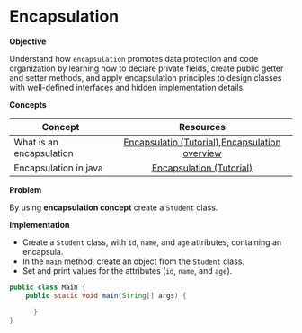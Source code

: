 # Encapsulation


**Objective**

Understand how `encapsulation` promotes data protection and code organization by learning how to declare private fields, create public getter and setter methods, and apply encapsulation principles to design classes with well-defined interfaces and hidden implementation details.

**Concepts**

| Concept   |      Resources      |
|----------|:-------------:|
|What is an encapsulation|[Encapsulatio (Tutorial)](https://www.youtube.com/watch?v=qP9-3LnMZsE),[Encapsulation overview](https://www.sumologic.com/glossary/encapsulation/#:~:text=Encapsulation%20is%20a%20way%20to,an%20instantiated%20class%20or%20object.)|
|Encapsulation in java|[Encapsulation (Tutorial)](https://www.youtube.com/watch?v=cU94So54cr8)|

**Problem**

By using **encapsulation concept** create a `Student` class.

**Implementation**
* Create a `Student` class, with `id`, `name`, and `age` attributes, containing an encapsula.
* In the `main` method, create an object from the `Student` class.
* Set and print values for the attributes (`id`, `name`, and `age`).
  
```Java
public class Main {
    public static void main(String[] args) {

      }
}

```
